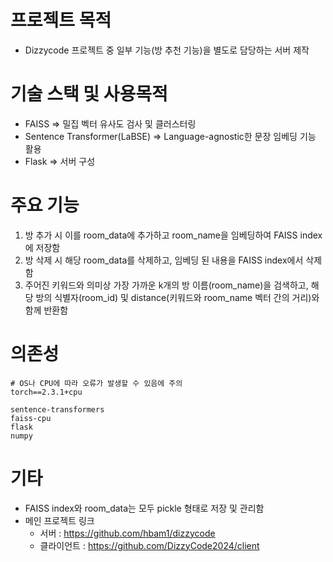 # 프로젝트 목적

- Dizzycode 프로젝트 중 일부 기능(방 추천 기능)을 별도로 담당하는 서버 제작


# 기술 스택 및 사용목적

- FAISS ⇒ 밀집 벡터 유사도 검사 및 클러스터링
- Sentence Transformer(LaBSE) ⇒ Language-agnostic한 문장 임베딩 기능 활용
- Flask ⇒ 서버 구성


# 주요 기능

1. 방 추가 시 이를 room_data에 추가하고 room_name을 임베딩하여 FAISS index에 저장함
2. 방 삭제 시 해당 room_data를 삭제하고, 임베딩 된 내용을 FAISS index에서 삭제함
3. 주어진 키워드와 의미상 가장 가까운 k개의 방 이름(room_name)을 검색하고, 해당 방의 식별자(room_id) 및 distance(키워드와 room_name 벡터 간의 거리)와 함께 반환함 


# 의존성

```
# OS나 CPU에 따라 오류가 발생할 수 있음에 주의
torch==2.3.1+cpu

sentence-transformers
faiss-cpu
flask
numpy
```


# 기타

- FAISS index와 room_data는 모두 pickle 형태로 저장 및 관리함
- 메인 프로젝트 링크
  - 서버 : https://github.com/hbam1/dizzycode
  - 클라이언트 : https://github.com/DizzyCode2024/client 
